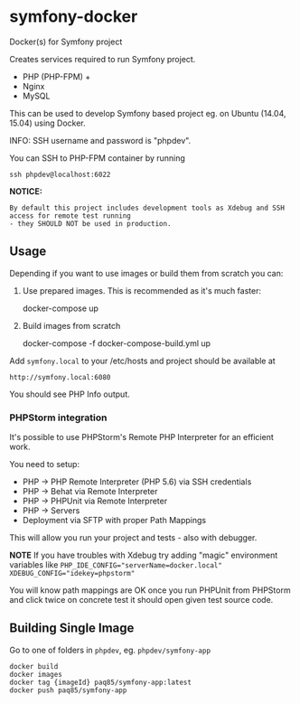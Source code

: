 # symfony-docker
Docker(s) for Symfony project

Creates services required to run Symfony project.

- PHP (PHP-FPM) +
- Nginx
- MySQL

This can be used to develop Symfony based project eg. on Ubuntu (14.04, 15.04) using Docker.

INFO:
SSH username and password is "phpdev".

You can SSH to PHP-FPM container by running
    
    ssh phpdev@localhost:6022

**NOTICE:** 

    By default this project includes development tools as Xdebug and SSH access for remote test running 
    - they SHOULD NOT be used in production.
    
## Usage

Depending if you want to use images or build them from scratch you can:
 
1. Use prepared images. This is recommended as it's much faster:

    docker-compose up
    
2. Build images from scratch

    docker-compose -f docker-compose-build.yml up

Add `symfony.local` to your /etc/hosts and project should be available at

    http://symfony.local:6080
    
You should see PHP Info output.

### PHPStorm integration

It's possible to use PHPStorm's Remote PHP Interpreter for an efficient work.

You need to setup:

- PHP -> PHP Remote Interpreter (PHP 5.6) via SSH credentials
- PHP -> Behat via Remote Interpreter
- PHP -> PHPUnit via Remote Interpreter
- PHP -> Servers
- Deployment via SFTP with proper Path Mappings

This will allow you run your project and tests - also with debugger.

**NOTE**
If you have troubles with Xdebug try adding "magic" environment variables like
`PHP_IDE_CONFIG="serverName=docker.local"
 XDEBUG_CONFIG="idekey=phpstorm"`

 You will know path mappings are OK once you run PHPUnit from PHPStorm and click twice on concrete test
 it should open given test source code.

## Building Single Image

Go to one of folders in `phpdev`, eg. `phpdev/symfony-app`

    docker build
    docker images
    docker tag {imageId} paq85/symfony-app:latest
    docker push paq85/symfony-app